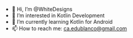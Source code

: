 - 👋 Hi, I’m @WhiteDesigns
- 👀 I’m interested in Kotlin Development
- 🌱 I’m currently learning Kotlin for Android
- 📫 How to reach me: ca.edublanco@gmail.com

<!---
WhiteDesigns/WhiteDesigns is a ✨ special ✨ repository because its `README.md` (this file) appears on your GitHub profile.
You can click the Preview link to take a look at your changes.
--->
